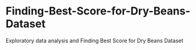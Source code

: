 # Finding-Best-Score-for-Dry-Beans-Dataset
Exploratory data analysis and Finding Best Score for Dry Beans Dataset
